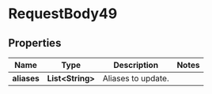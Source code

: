 

# RequestBody49


## Properties

| Name | Type | Description | Notes |
|------------ | ------------- | ------------- | -------------|
|**aliases** | **List&lt;String&gt;** | Aliases to update. |  |



